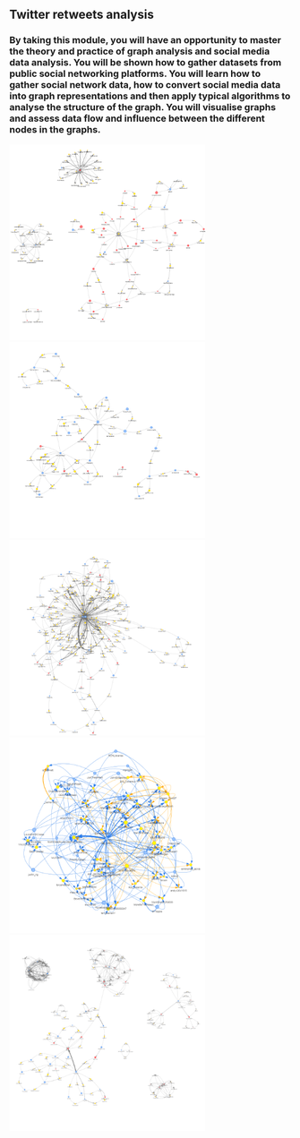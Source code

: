 ## Twitter retweets analysis

### By taking this module, you will have an opportunity to master the theory and practice of graph analysis and social media data analysis. You will be shown how to gather datasets from public social networking platforms. You will learn how to gather social network data, how to convert social media data into graph representations and then apply typical algorithms to analyse the structure of the graph. You will visualise graphs and assess data flow and influence between the different nodes in the graphs.

<img src="images/bard.png" alt="bard" width="350" height="350"> 
<img src="images/ChinaSpyBalloon.png" alt="china" width="350" height="350"> 
<img src="images/Eurovision.png" alt="eurovision" width="350" height="350">
<img src="images/NursesStrike.png" alt="nurses" width="350" height="350"> 
<img src="images/SixNations.png" alt="sixnations" width="350" height="350"> 

